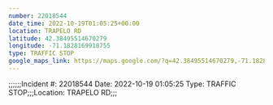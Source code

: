```yaml
---
number: 22018544
date_time: 2022-10-19T01:05:25+00:00
location: TRAPELO RD
latitude: 42.38495514670279
longitude: -71.1828169918755
type: TRAFFIC STOP
google_maps_link: https://maps.google.com/?q=42.38495514670279,-71.1828169918755
---
```


;;;;;;Incident #: 22018544  Date: 2022-10-19 01:05:25   Type: TRAFFIC STOP;;;Location: TRAPELO RD;;;
